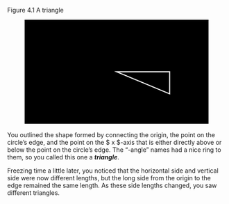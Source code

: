<p class="small-text">
    Figure 4.1 A triangle
</p>
<div class="one-two-one-grid">
    <div></div>
    <div>
        <figure>
            <img src="/assets/images/ch04/triangle.png" alt="Diagram of a triangle">
        </figure>
    </div>
    <div></div>
</div>
<p class="main-text small-text">
    You outlined the shape formed by connecting the origin, the point on the circle’s edge, and the point on the $ x $-axis that is either directly above or below the point on the circle’s edge. The “-angle” names had a nice ring to them, so you called this one a <strong><em>triangle</em></strong>.
</p>
<p class="main-text small-text">
    Freezing time a little later, you noticed that the horizontal side and vertical side were now different lengths, but the long side from the origin to the edge remained the same length. As these side lengths changed, you saw different triangles.
</p>